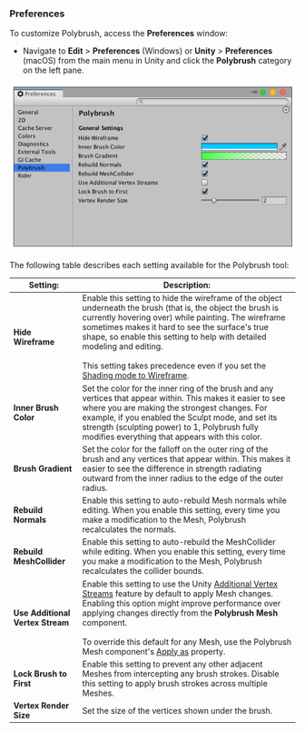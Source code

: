 ### Preferences

To customize Polybrush, access the **Preferences** window:

* Navigate to __Edit__ &gt; __Preferences__ (Windows) or __Unity__ &gt; __Preferences__ (macOS) from the main menu in Unity and click the **Polybrush** category on the left pane.

![Polybrush Preferences window](images/PolyBrush-Preferences.png)

The following table describes each setting available for the Polybrush tool:

| **Setting:**                     | **Description:**                                             |
| -------------------------------- | ------------------------------------------------------------ |
| __Hide Wireframe__               | Enable this setting to hide the wireframe of the object underneath the brush (that is, the object the brush is currently hovering over) while painting. The wireframe sometimes makes it hard to see the surface's true shape, so enable this setting to help with detailed modeling and editing.<br /><br />This setting takes precedence even if you set the [Shading mode to Wireframe](https://docs.unity3d.com/Manual/ViewModes.html). |
| __Inner Brush Color__            | Set the color for the inner ring of the brush and any vertices that appear within. This makes it easier to see where you are making the strongest changes. For example, if you enabled the Sculpt mode, and set its strength (sculpting power) to 1, Polybrush fully modifies everything that appears with this color. |
| __Brush Gradient__               | Set the color for the falloff on the outer ring of the brush and any vertices that appear within. This makes it easier to see the difference in strength radiating outward from the inner radius to the edge of the outer radius. |
| __Rebuild Normals__              | Enable this setting to auto-rebuild Mesh normals while editing. When you enable this setting, every time you make a modification to the Mesh, Polybrush recalculates the normals. |
| __Rebuild MeshCollider__         | Enable this setting to auto-rebuild the MeshCollider while editing. When you enable this setting, every time you make a modification to the Mesh, Polybrush recalculates the collider bounds. |
| __Use Additional Vertex Stream__ | Enable this setting to use the Unity [Additional Vertex Streams](https://docs.unity3d.com/ScriptReference/MeshRenderer-additionalVertexStreams.html) feature by default to apply Mesh changes. Enabling this option might improve performance over applying changes directly from the **Polybrush Mesh** component. <br /><br />To override this default for any Mesh, use the Polybrush Mesh component's [Apply as](component.md#apply-as) property. |
| __Lock Brush to First__          | Enable this setting to prevent any other adjacent Meshes from intercepting any brush strokes. Disable this setting to apply brush strokes across multiple Meshes. |
| __Vertex Render Size__           | Set the size of the vertices shown under the brush.          |
